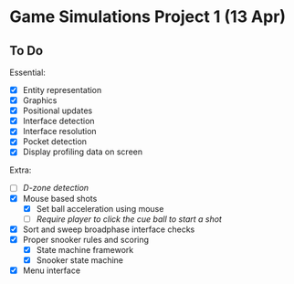 # Game Simulations Project 1 (13 Apr)

## To Do

Essential:

- [x] Entity representation
- [x] Graphics
- [x] Positional updates
- [x] Interface detection
- [x] Interface resolution
- [x] Pocket detection
- [x] Display profiling data on screen

Extra:

- [ ] *D-zone detection*
- [x] Mouse based shots
  - [x] Set ball acceleration using mouse
  - [ ] *Require player to click the cue ball to start a shot*
- [x] Sort and sweep broadphase interface checks
- [x] Proper snooker rules and scoring
  - [x] State machine framework
  - [x] Snooker state machine
- [x] Menu interface
